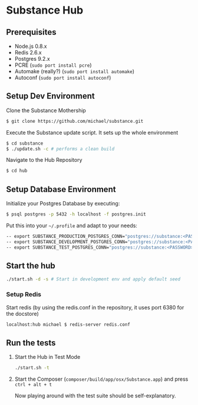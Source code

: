 Substance Hub
===

## Prerequisites

- Node.js 0.8.x
- Redis 2.6.x
- Postgres 9.2.x
- PCRE (`sudo port install pcre`)
- Automake (really?) (`sudo port install automake`)
- Autoconf (`sudo port install autoconf`)


## Setup Dev Environment

Clone the Substance Mothership

```bash
$ git clone https://github.com/michael/substance.git
```

Execute the Substance update script. It sets up the whole environment

```bash
$ cd substance
$ ./update.sh -c # performs a clean build
```

Navigate to the Hub Repository

```bash
$ cd hub
```

## Setup Database Environment

Initialize your Postgres Database by executing:

```bash
$ psql postgres -p 5432 -h localhost -f postgres.init
```

Put this into your `~/.profile` and adapt to your needs:

```bash
-- export SUBSTANCE_PRODUCTION_POSTGRES_CONN="postgres://substance:<PASSWORD>@localhost:5432/substance"
-- export SUBSTANCE_DEVELOPMENT_POSTGRES_CONN="postgres://substance:<PASSWORD>@localhost:5432/substance_development"
-- export SUBSTANCE_TEST_POSTGRES_CONN="postgres://substance:<PASSWORD>@localhost:5432/substance_test"
```


## Start the hub

```bash
./start.sh -d -s # Start in development env and apply default seed
```

### Setup Redis

Start redis (by using the redis.conf in the repository, it uses port 6380 for the docstore)

```bash
localhost:hub michael $ redis-server redis.conf
```

## Run the tests

1. Start the Hub in Test Mode

   ```bash
   ./start.sh -t
   ```

2. Start the Composer (`composer/build/app/osx/Substance.app`) and press `ctrl + alt + t`

   Now playing around with the test suite should be self-explanatory.

